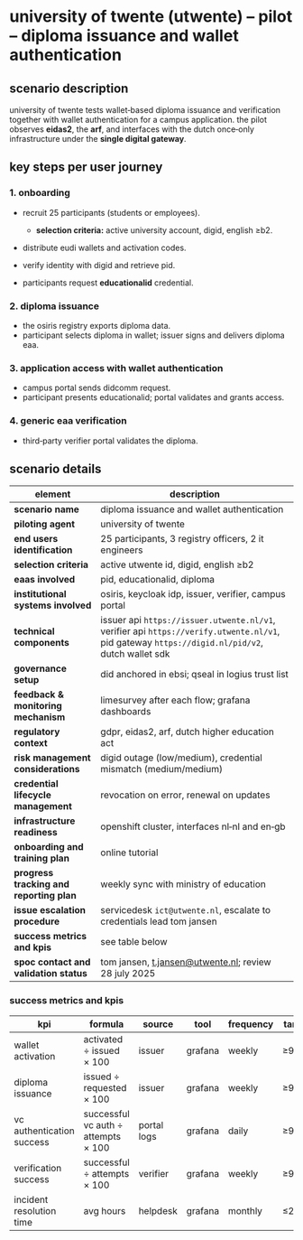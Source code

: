 # university of twente (utwente) – pilot – diploma issuance and wallet authentication

## scenario description

university of twente tests wallet‑based diploma issuance and verification together with wallet authentication for a campus application. the pilot observes **eidas2**, the **arf**, and interfaces with the dutch once‑only infrastructure under the **single digital gateway**.

## key steps per user journey

### 1. onboarding

* recruit 25 participants (students or employees).

  * **selection criteria:** active university account, digid, english ≥b2.
* distribute eudi wallets and activation codes.
* verify identity with digid and retrieve pid.
* participants request **educationalid** credential.

### 2. diploma issuance

* the osiris registry exports diploma data.
* participant selects diploma in wallet; issuer signs and delivers diploma eaa.

### 3. application access with wallet authentication

* campus portal sends didcomm request.
* participant presents educationalid; portal validates and grants access.

### 4. generic eaa verification

* third‑party verifier portal validates the diploma.

## scenario details

| element                                  | description                                                                                                                                     |
| ---------------------------------------- | ----------------------------------------------------------------------------------------------------------------------------------------------- |
| **scenario name**                        | diploma issuance and wallet authentication                                                                                                      |
| **piloting agent**                       | university of twente                                                                                                                            |
| **end users identification**             | 25 participants, 3 registry officers, 2 it engineers                                                                                            |
| **selection criteria**                   | active utwente id, digid, english ≥b2                                                                                                           |
| **eaas involved**                        | pid, educationalid, diploma                                                                                                                     |
| **institutional systems involved**       | osiris, keycloak idp, issuer, verifier, campus portal                                                                                           |
| **technical components**                 | issuer api `https://issuer.utwente.nl/v1`, verifier api `https://verify.utwente.nl/v1`, pid gateway `https://digid.nl/pid/v2`, dutch wallet sdk |
| **governance setup**                     | did anchored in ebsi; qseal in logius trust list                                                                                                |
| **feedback & monitoring mechanism**      | limesurvey after each flow; grafana dashboards                                                                                                  |
| **regulatory context**                   | gdpr, eidas2, arf, dutch higher education act                                                                                                   |
| **risk management considerations**       | digid outage (low/medium), credential mismatch (medium/medium)                                                                                  |
| **credential lifecycle management**      | revocation on error, renewal on updates                                                                                                         |
| **infrastructure readiness**             | openshift cluster, interfaces nl‑nl and en‑gb                                                                                                   |
| **onboarding and training plan**         | online tutorial                                                                                                                                 |
| **progress tracking and reporting plan** | weekly sync with ministry of education                                                                                                          |
| **issue escalation procedure**           | servicedesk `ict@utwente.nl`, escalate to credentials lead tom jansen                                                                           |
| **success metrics and kpis**             | see table below                                                                                                                                 |
| **spoc contact and validation status**   | tom jansen, [t.jansen@utwente.nl](mailto:t.jansen@utwente.nl); review 28 july 2025                                                              |

### success metrics and kpis

| kpi                       | formula                             | source      | tool    | frequency | target |
| ------------------------- | ----------------------------------- | ----------- | ------- | --------- | ------ |
| wallet activation         | activated ÷ issued × 100            | issuer      | grafana | weekly    | ≥95 %  |
| diploma issuance          | issued ÷ requested × 100            | issuer      | grafana | weekly    | ≥97 %  |
| vc authentication success | successful vc auth ÷ attempts × 100 | portal logs | grafana | daily     | ≥98 %  |
| verification success      | successful ÷ attempts × 100         | verifier    | grafana | weekly    | ≥98 %  |
| incident resolution time  | avg hours                           | helpdesk    | grafana | monthly   | ≤24 h  |
